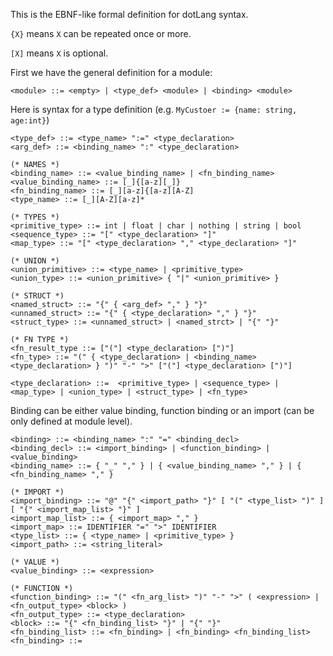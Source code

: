 This is the EBNF-like formal definition for dotLang syntax.

`{X}` means `X` can be repeated once or more.

`[X]` means `X` is optional.

First we have the general definition for a module:
```
<module> ::= <empty> | <type_def> <module> | <binding> <module>
```

Here is syntax for a type definition (e.g. `MyCustoer := {name: string, age:int}`)
```
<type_def> ::= <type_name> ":=" <type_declaration>
<arg_def> ::= <binding_name> ":" <type_declaration>

(* NAMES *)
<binding_name> ::= <value_binding_name> | <fn_binding_name>
<value_binding_name> ::= [_]{[a-z][_]}
<fn_binding_name> ::= [_][a-z]{[a-z][A-Z]
<type_name> ::= [_][A-Z][a-z]*

(* TYPES *)
<primitive_type> ::= int | float | char | nothing | string | bool
<sequence_type> ::= "[" <type_declaration> "]"
<map_type> ::= "[" <type_declaration> "," <type_declaration> "]"

(* UNION *)
<union_primitive> ::= <type_name> | <primitive_type>
<union_type> ::= <union_primitive> { "|" <union_primitive> }

(* STRUCT *)
<named_struct> ::= "{" { <arg_def> "," } "}" 
<unnamed_struct> ::= "{" { <type_declaration> "," } "}"
<struct_type> ::= <unnamed_struct> | <named_strct> | "{" "}" 

(* FN TYPE *)
<fn_result_type ::= ["("] <type_declaration> [")"]
<fn_type> ::= "(" { <type_declaration> | <binding_name> <type_declaration> } ")" "-" ">" ["("] <type_declaration> [")"]

<type_declaration> ::=  <primitive_type> | <sequence_type> | <map_type> | <union_type> | <struct_type> | <fn_type>
```
Binding can be either value binding, function binding or an import (can be only defined at module level).
```
<binding> ::= <binding_name> ":" "=" <binding_decl>
<binding_decl> ::= <import_binding> | <function_binding> | <value_binding>
<binding_name> ::= { "_" "," } | { <value_binding_name> "," } | { <fn_binding_name> "," }

(* IMPORT *)
<import_binding> ::= "@" "{" <import_path> "}" [ "(" <type_list> ")" ] [ "{" <import_map_list> "}" ]
<import_map_list> ::= { <import_map> "," }
<import_map> ::= IDENTIFIER "=" ">" IDENTIFIER
<type_list> ::= { <type_name> | <primitive_type> }
<import_path> ::= <string_literal>

(* VALUE *)
<value_binding> ::= <expression>

(* FUNCTION *)
<function_binding> ::= "(" <fn_arg_list> ")" "-" ">" ( <expression> | <fn_output_type> <block> )
<fn_output_type> ::= <type_declaration>
<block> ::= "{" <fn_binding_list> "}" | "{" "}"
<fn_binding_list> ::= <fn_binding> | <fn_binding> <fn_binding_list>
<fn_binding> ::=
```
